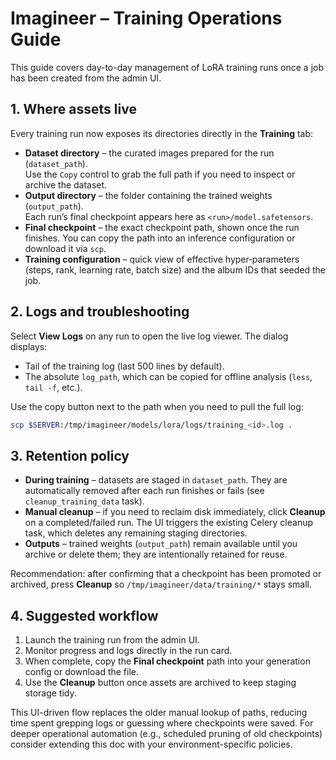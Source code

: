 # Imagineer – Training Operations Guide

This guide covers day-to-day management of LoRA training runs once a job has been created from the admin UI.

## 1. Where assets live

Every training run now exposes its directories directly in the **Training** tab:

- **Dataset directory** – the curated images prepared for the run (`dataset_path`).  
  Use the `Copy` control to grab the full path if you need to inspect or archive the dataset.
- **Output directory** – the folder containing the trained weights (`output_path`).  
  Each run’s final checkpoint appears here as `<run>/model.safetensors`.
- **Final checkpoint** – the exact checkpoint path, shown once the run finishes. You can copy the path into an inference configuration or download it via `scp`.
- **Training configuration** – quick view of effective hyper‑parameters (steps, rank, learning rate, batch size) and the album IDs that seeded the job.

## 2. Logs and troubleshooting

Select **View Logs** on any run to open the live log viewer. The dialog displays:

- Tail of the training log (last 500 lines by default).  
- The absolute `log_path`, which can be copied for offline analysis (`less`, `tail -f`, etc.).

Use the copy button next to the path when you need to pull the full log:  
```bash
scp $SERVER:/tmp/imagineer/models/lora/logs/training_<id>.log .
```

## 3. Retention policy

- **During training** – datasets are staged in `dataset_path`. They are automatically removed after each run finishes or fails (see `cleanup_training_data` task).  
- **Manual cleanup** – if you need to reclaim disk immediately, click **Cleanup** on a completed/failed run. The UI triggers the existing Celery cleanup task, which deletes any remaining staging directories.
- **Outputs** – trained weights (`output_path`) remain available until you archive or delete them; they are intentionally retained for reuse.

Recommendation: after confirming that a checkpoint has been promoted or archived, press **Cleanup** so `/tmp/imagineer/data/training/*` stays small.

## 4. Suggested workflow

1. Launch the training run from the admin UI.
2. Monitor progress and logs directly in the run card.
3. When complete, copy the **Final checkpoint** path into your generation config or download the file.
4. Use the **Cleanup** button once assets are archived to keep staging storage tidy.

This UI-driven flow replaces the older manual lookup of paths, reducing time spent grepping logs or guessing where checkpoints were saved. For deeper operational automation (e.g., scheduled pruning of old checkpoints) consider extending this doc with your environment-specific policies.
